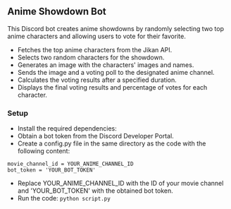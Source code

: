 ## Anime Showdown Bot

This Discord bot creates anime showdowns by randomly selecting two top anime characters and allowing users to vote for their favorite.

- Fetches the top anime characters from the Jikan API.
- Selects two random characters for the showdown.
- Generates an image with the characters' images and names.
- Sends the image and a voting poll to the designated anime channel.
- Calculates the voting results after a specified duration.
- Displays the final voting results and percentage of votes for each character.

### Setup
- Install the required dependencies:
- Obtain a bot token from the Discord Developer Portal.
- Create a config.py file in the same directory as the code with the following content:
```
movie_channel_id = YOUR_ANIME_CHANNEL_ID
bot_token = 'YOUR_BOT_TOKEN'
```
- Replace YOUR_ANIME_CHANNEL_ID with the ID of your movie channel and 'YOUR_BOT_TOKEN' with the obtained bot token.
- Run the code: 
`python script.py`
